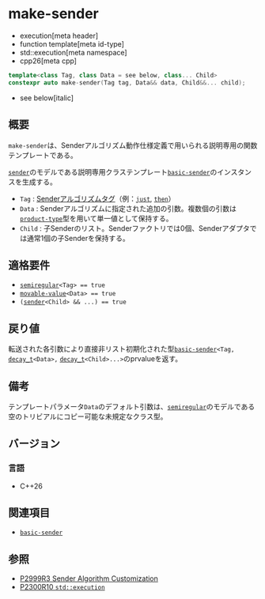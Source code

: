 # make-sender
* execution[meta header]
* function template[meta id-type]
* std::execution[meta namespace]
* cpp26[meta cpp]

```cpp
template<class Tag, class Data = see below, class... Child>
constexpr auto make-sender(Tag tag, Data&& data, Child&&... child);
```
* see below[italic]

## 概要
`make-sender`は、Senderアルゴリズム動作仕様定義で用いられる説明専用の関数テンプレートである。

[`sender`](sender.md)のモデルである説明専用クラステンプレート[`basic-sender`](basic-sender.md)のインスタンスを生成する。

- `Tag` : [Senderアルゴリズムタグ](tag_of_t.md)（例：[`just`](just.md), [`then`](then.md.nolink)）
- `Data` : Senderアルゴリズムに指定された追加の引数。複数個の引数は[`product-type`](product-type.md.nolink)型を用いて単一値として保持する。
- `Child` : 子Senderのリスト。Senderファクトリでは0個、Senderアダプタでは通常1個の子Senderを保持する。


## 適格要件
- [`semiregular`](/reference/concepts/semiregular.md)`<Tag> == true`
- [`movable-value`](movable-value.md.nolink)`<Data> == true`
- `(`[`sender`](sender.md)`<Child> && ...) == true`


## 戻り値
転送された各引数により直接非リスト初期化された型[`basic-sender`](basic-sender.md)`<Tag,` [`decay_t`](/reference/type_traits/decay.md)`<Data>,` [`decay_t`](/reference/type_traits/decay.md)`<Child>...>`のprvalueを返す。


## 備考
テンプレートパラメータ`Data`のデフォルト引数は、[`semiregular`](/reference/concepts/semiregular.md)のモデルである空のトリビアルにコピー可能な未規定なクラス型。


## バージョン
### 言語
- C++26


## 関連項目
- [`basic-sender`](basic-sender.md)


## 参照
- [P2999R3 Sender Algorithm Customization](https://www.open-std.org/jtc1/sc22/wg21/docs/papers/2023/p2999r3.html)
- [P2300R10 `std::execution`](https://www.open-std.org/jtc1/sc22/wg21/docs/papers/2024/p2300r10.html)
